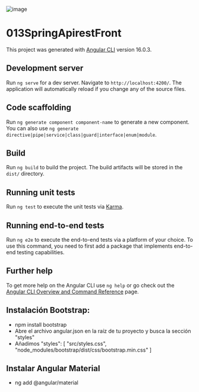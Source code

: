 ![image](https://github.com/DeiMoS-es/Angular/assets/77572245/d83a95a3-cf73-4d03-af06-973bf4fb49ea)


# 013SpringApirestFront

This project was generated with [Angular CLI](https://github.com/angular/angular-cli) version 16.0.3.

## Development server

Run `ng serve` for a dev server. Navigate to `http://localhost:4200/`. The application will automatically reload if you change any of the source files.

## Code scaffolding

Run `ng generate component component-name` to generate a new component. You can also use `ng generate directive|pipe|service|class|guard|interface|enum|module`.

## Build

Run `ng build` to build the project. The build artifacts will be stored in the `dist/` directory.

## Running unit tests

Run `ng test` to execute the unit tests via [Karma](https://karma-runner.github.io).

## Running end-to-end tests

Run `ng e2e` to execute the end-to-end tests via a platform of your choice. To use this command, you need to first add a package that implements end-to-end testing capabilities.

## Further help

To get more help on the Angular CLI use `ng help` or go check out the [Angular CLI Overview and Command Reference](https://angular.io/cli) page.

## Instalación Bootstrap:
 - npm install bootstrap
 - Abre el archivo angular.json en la raíz de tu proyecto y busca la sección "styles"
 - Añadimos "styles": [
                        "src/styles.css",
                        "node_modules/bootstrap/dist/css/bootstrap.min.css"
                        ]
## Instalar Angular Material
 - ng add @angular/material

